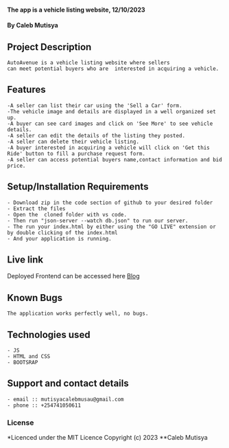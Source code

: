 #### The app is a vehicle listing website, 12/10/2023
#### **By Caleb Mutisya**
## Project Description
    AutoAvenue is a vehicle listing website where sellers 
    can meet potential buyers who are  interested in acquiring a vehicle.
## Features
    -A seller can list their car using the 'Sell a Car' form.
    -The vehicle image and details are displayed in a well organized set up.
    -A buyer can see card images and click on 'See More' to see vehicle details.
    -A seller can edit the details of the listing they posted.
    -A seller can delete their vehicle listing.
    -A buyer interested in acquiring a vehicle will click on 'Get this Ride' button to fill a purchase request form.
    -A seller can access potential buyers name,contact information and bid price.

## Setup/Installation Requirements
    - Download zip in the code section of github to your desired folder
    - Extract the files
    - Open the  cloned folder with vs code.
    - Then run "json-server --watch db.json" to run our server.
    - The run your index.html by either using the "GO LIVE" extension or by double clicking of the index.html
    - And your application is running.
       
## Live link
Deployed Frontend can be accessed here [Blog](https://calebmutisya.github.io/AutoAvenue/)   


## Known Bugs
    The application works perfectly well, no bugs.

## Technologies used
    - JS
    - HTML and CSS
    - BOOTSRAP

## Support and contact details
    - email :: mutisyacalebmusau@gmail.com
    - phone :: +254741050611

### License
*Licenced under the MIT Licence
Copyright (c) 2023 **Caleb Mutisya